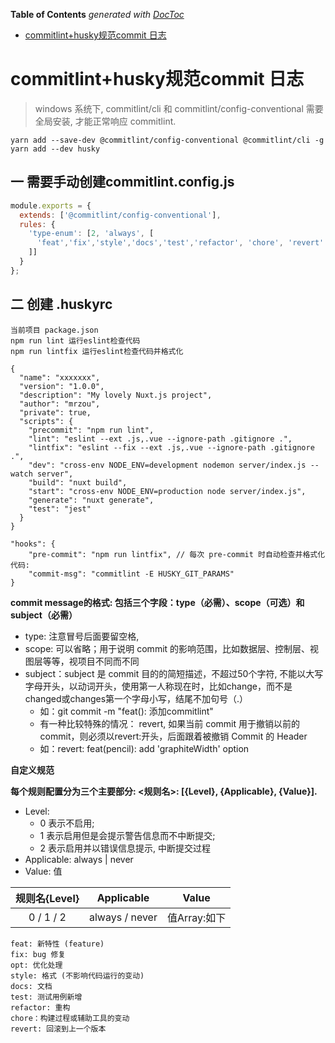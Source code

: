 <!-- START doctoc generated TOC please keep comment here to allow auto update -->
<!-- DON'T EDIT THIS SECTION, INSTEAD RE-RUN doctoc TO UPDATE -->
**Table of Contents**  *generated with [DocToc](https://github.com/thlorenz/doctoc)*

- [commitlint+husky规范commit 日志](#commitlinthusky%E8%A7%84%E8%8C%83commit-%E6%97%A5%E5%BF%97)

<!-- END doctoc generated TOC please keep comment here to allow auto update -->

# commitlint+husky规范commit 日志

> windows 系统下, commitlint/cli 和 commitlint/config-conventional 需要全局安装, 才能正常响应 commitlint.
```
yarn add --save-dev @commitlint/config-conventional @commitlint/cli -g
yarn add --dev husky
```
## 一 需要手动创建commitlint.config.js
```javascript
module.exports = {
  extends: ['@commitlint/config-conventional'],
  rules: {
    'type-enum': [2, 'always', [
      'feat','fix','style','docs','test','refactor', 'chore', 'revert'
    ]]
  }
};
```
## 二 创建 .huskyrc
```
当前项目 package.json
npm run lint 运行eslint检查代码
npm run lintfix 运行eslint检查代码并格式化

{
  "name": "xxxxxxx",
  "version": "1.0.0",
  "description": "My lovely Nuxt.js project",
  "author": "mrzou",
  "private": true,
  "scripts": {
    "precommit": "npm run lint",
    "lint": "eslint --ext .js,.vue --ignore-path .gitignore .",
    "lintfix": "eslint --fix --ext .js,.vue --ignore-path .gitignore .",
    "dev": "cross-env NODE_ENV=development nodemon server/index.js --watch server",
    "build": "nuxt build",
    "start": "cross-env NODE_ENV=production node server/index.js",
    "generate": "nuxt generate",
    "test": "jest"
  }
}

```

```
"hooks": {
    "pre-commit": "npm run lintfix", // 每次 pre-commit 时自动检查并格式化代码:
    "commit-msg": "commitlint -E HUSKY_GIT_PARAMS"
}
```

  **commit message的格式: 包括三个字段：type（必需）、scope（可选）和subject（必需）**
 - type: 注意冒号后面要留空格,
 - scope: 可以省略；用于说明 commit 的影响范围，比如数据层、控制层、视图层等等，视项目不同而不同
 - subject：subject 是 commit 目的的简短描述，不超过50个字符, 不能以大写字母开头，以动词开头，使用第一人称现在时，比如change，而不是changed或changes第一个字母小写，结尾不加句号（.）
    - 如：git commit -m "feat(): 添加commitlint"
   * 有一种比较特殊的情况： revert, 如果当前 commit 用于撤销以前的 commit，则必须以revert:开头，后面跟着被撤销 Commit 的 Header
    - 如：revert: feat(pencil): add 'graphiteWidth' option

 **自定义规范**

 **每个规则配置分为三个主要部分: <规则名>: [{Level}, {Applicable}, {Value}].**
 * Level:
    * 0 表示不启用;
    * 1 表示启用但是会提示警告信息而不中断提交;
    * 2 表示启用并以错误信息提示, 中断提交过程
 * Applicable: always | never
 * Value: 值

| 规则名{Level} |    Applicable   |    Value    |
| :----------: | :-------------: | :---------: |
|  0 / 1 / 2   |  always / never | 值Array:如下 |

    feat: 新特性 (feature)
    fix: bug 修复
    opt: 优化处理
    style: 格式 (不影响代码运行的变动)
    docs: 文档
    test: 测试用例新增
    refactor: 重构
    chore：构建过程或辅助工具的变动
    revert: 回滚到上一个版本
